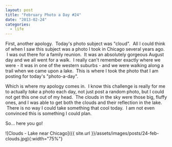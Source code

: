 ```yaml
---
layout: post
title: "February Photo a Day #24"
date: "2013-02-24"
categories:
  - life
---
```


First, another apology.  Today's photo subject was "cloud".  All I could think of when I saw this subject was a photo I took in Chicago several years ago.  I was out there for a family reunion.  It was an absolutely gorgeous August day and we all went for a walk.  I really can't remember exactly where we were - it was in one of the western suburbs - and we were walking along a trail when we came upon a lake.  This is where I took the photo that I am posting for today's "photo-a-day".

Which is where my apology comes in.  I know this challenge is really for me to actually _take_ a photo each day, not just post a random photo, but I could not get this one out of my head.  The clouds in the sky were those big, fluffy ones, and I was able to get both the clouds and their reflection in the lake.  There is no way I could take something that cool today.  I am not even convinced this is something I could plan.

So... here you go!

![Clouds - Lake near Chicago]({{ site.url }}/assets/images/posts/24-feb-clouds.jpg){:width="75%"}
